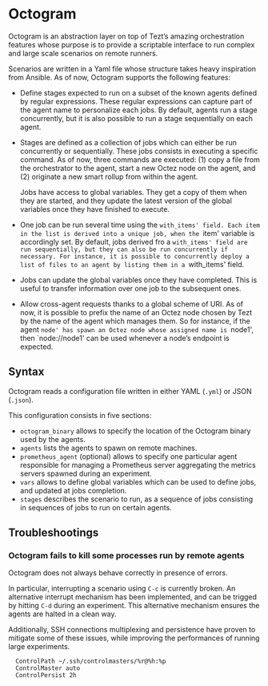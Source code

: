 # Octogram

Octogram is an abstraction layer on top of Tezt’s amazing orchestration
features whose purpose is to provide a scriptable interface to run complex and
large scale scenarios on remote runners.

Scenarios are written in a Yaml file whose structure takes heavy inspiration
from Ansible. As of now, Octogram supports the following features:

  - Define stages expected to run on a subset of the known agents defined by
    regular expressions. These regular expressions can capture part of the
    agent name to personalize each jobs. By default, agents run a stage
    concurrently, but it is also possible to run a stage sequentially on each
    agent.

  - Stages are defined as a collection of jobs which can either be run
    concurrently or sequentially. These jobs consists in executing a specific
    command. As of now, three commands are executed: (1) copy a file from the
    orchestrator to the agent, start a new Octez node on the agent, and (2)
    originate a new smart rollup from within the agent.

    Jobs have access to global variables. They get a copy of them when they are
    started, and they update the latest version of the global variables once
    they have finished to execute.

  - One job can be run several time using the `with_items' field. Each item in
    the list is derived into a unique job, when the `item' variable is
    accordingly set. By default, jobs derived fro a `with_items' field are run
    sequentially, but they can also be run concurrently if necessary. For
    instance, it is possible to concurrently deploy a list of files to an agent
    by listing them in a `with_items' field.

  - Jobs can update the global variables once they have completed. This is
    useful to transfer information over one job to the subsequent ones.

  - Allow cross-agent requests thanks to a global scheme of URI. As of now, it
    is possible to prefix the name of an Octez node chosen by Tezt by the name
    of the agent which manages them. So for instance, if the agent `node' has
    spawn an Octez node whose assigned name is `node1', then `node://node1' can
    be used whenever a node’s endpoint is expected.

## Syntax

Octogram reads a configuration file written in either YAML (`.yml`) or JSON
(`.json`).

This configuration consists in five sections:

- `octogram_binary` allows to specify the location of the Octogram binary used
  by the agents.
- `agents` lists the agents to spawn on remote machines.
- `prometheus_agent` (optional) allows to specify one particular agent
  responsible for managing a Prometheus server aggregating the metrics servers
  spawned during an experiment.
- `vars` allows to define global variables which can be used to define jobs,
  and updated at jobs completion.
- `stages` describes the scenario to run, as a sequence of jobs consisting
  in sequences of jobs to run on certain agents.

## Troubleshootings

### Octogram fails to kill some processes run by remote agents

Octogram does not always behave correctly in presence of errors.

In particular, interrupting a scenario using `C-c` is currently broken. An
alternative interrupt mechanism has been implemented, and can be trigged by
hitting `C-d` during an experiment. This alternative mechanism ensures the
agents are halted in a clean way.

Additionally, SSH
connections multiplexing and persistence have proven to mitigate some of these
issues, while improving the performances of running large experiments.

```
  ControlPath ~/.ssh/controlmasters/%r@%h:%p
  ControlMaster auto
  ControlPersist 2h
```
